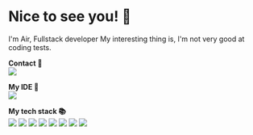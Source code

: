 # Nice to see you! 👋

I'm Air, Fullstack developer My interesting thing is, I'm not very good at coding tests.

**Contact 🔔** </br>
<img src="https://img.shields.io/badge/!%20%EC%97%90%EC%96%B4%235285-5865F2?style=flat-square&logo=Discord&logoColor=FFF"/>

**My IDE 📝** </br>
<img src="https://img.shields.io/badge/Visual%20Studio%20Code-C9C1C1?style=flat-square&logo=Visual%20Studio%20Code&logoColor=blue"/>

**My tech stack 📚** </br>
<img src="https://img.shields.io/badge/JavaScript-F7DF1E?style=flat-square&logo=JavaScript&logoColor=black"/>
<img src="https://img.shields.io/badge/Node.js-339933?style=flat-square&logo=Node.js&logoColor=white"/>
<img src="https://img.shields.io/badge/MySQL-4479A1?style=flat-square&logo=MySQL&logoColor=white"/>
<img src="https://img.shields.io/badge/Python-3776AB?style=flat-square&logo=Python&logoColor=white"/>
<img src="https://img.shields.io/badge/Lua-2C2D72?style=flat-square&logo=Lua&logoColor=white"/>
<img src="https://img.shields.io/badge/HTML-E34F26?style=flat-square&logo=HTML5&logoColor=white"/>
<img src="https://img.shields.io/badge/CSS-1572B6?style=flat-square&logo=CSS3&logoColor=white"/>
<img src="https://img.shields.io/badge/PHP-777BB4?style=flat-square&logo=php&logoColor=white"/>
